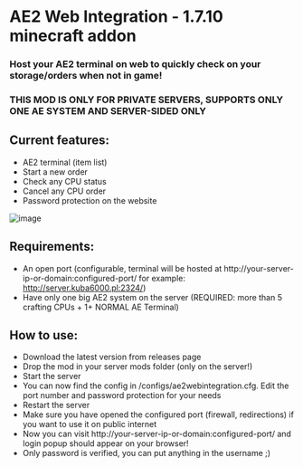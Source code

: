 # AE2 Web Integration - 1.7.10 minecraft addon

### Host your AE2 terminal on web to quickly check on your storage/orders when not in game!  
### THIS MOD IS ONLY FOR PRIVATE SERVERS, SUPPORTS ONLY ONE AE SYSTEM AND SERVER-SIDED ONLY

## Current features:
  - AE2 terminal (item list)
  - Start a new order
  - Check any CPU status
  - Cancel any CPU order
  - Password protection on the website

![image](https://github.com/user-attachments/assets/0700ddc8-93ef-4b2e-b395-6e8d20962d14)

## Requirements:
  - An open port (configurable, terminal will be hosted at http://your-server-ip-or-domain:configured-port/ for example: http://server.kuba6000.pl:2324/)
  - Have only one big AE2 system on the server (REQUIRED: more than 5 crafting CPUs + 1+ NORMAL AE Terminal)

## How to use:
  - Download the latest version from releases page
  - Drop the mod in your server mods folder (only on the server!)
  - Start the server
  - You can now find the config in /configs/ae2webintegration.cfg. Edit the port number and password protection for your needs
  - Restart the server
  - Make sure you have opened the configured port (firewall, redirections) if you want to use it on public internet
  - Now you can visit http://your-server-ip-or-domain:configured-port/ and login popup should appear on your browser!
  - Only password is verified, you can put anything in the username ;)

